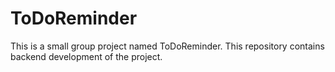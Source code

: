 # ToDoReminder
This is a small group project named ToDoReminder. This repository contains backend development of the project.
